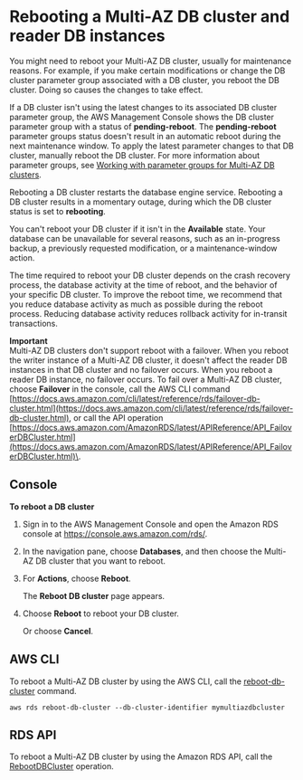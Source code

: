 # Rebooting a Multi\-AZ DB cluster and reader DB instances<a name="multi-az-db-clusters-concepts-rebooting"></a>

You might need to reboot your Multi\-AZ DB cluster, usually for maintenance reasons\. For example, if you make certain modifications or change the DB cluster parameter group associated with a DB cluster, you reboot the DB cluster\. Doing so causes the changes to take effect\. 

If a DB cluster isn't using the latest changes to its associated DB cluster parameter group, the AWS Management Console shows the DB cluster parameter group with a status of **pending\-reboot**\. The **pending\-reboot** parameter groups status doesn't result in an automatic reboot during the next maintenance window\. To apply the latest parameter changes to that DB cluster, manually reboot the DB cluster\. For more information about parameter groups, see [Working with parameter groups for Multi\-AZ DB clusters](multi-az-db-clusters-concepts.md#multi-az-db-clusters-concepts-parameter-groups)\.

Rebooting a DB cluster restarts the database engine service\. Rebooting a DB cluster results in a momentary outage, during which the DB cluster status is set to **rebooting**\.

You can't reboot your DB cluster if it isn't in the **Available** state\. Your database can be unavailable for several reasons, such as an in\-progress backup, a previously requested modification, or a maintenance\-window action\.

The time required to reboot your DB cluster depends on the crash recovery process, the database activity at the time of reboot, and the behavior of your specific DB cluster\. To improve the reboot time, we recommend that you reduce database activity as much as possible during the reboot process\. Reducing database activity reduces rollback activity for in\-transit transactions\. 

**Important**  
Multi\-AZ DB clusters don't support reboot with a failover\. When you reboot the writer instance of a Multi\-AZ DB cluster, it doesn't affect the reader DB instances in that DB cluster and no failover occurs\. When you reboot a reader DB instance, no failover occurs\. To fail over a Multi\-AZ DB cluster, choose **Failover** in the console, call the AWS CLI command [https://docs.aws.amazon.com/cli/latest/reference/rds/failover-db-cluster.html](https://docs.aws.amazon.com/cli/latest/reference/rds/failover-db-cluster.html), or call the API operation [https://docs.aws.amazon.com/AmazonRDS/latest/APIReference/API_FailoverDBCluster.html](https://docs.aws.amazon.com/AmazonRDS/latest/APIReference/API_FailoverDBCluster.html)\.

## Console<a name="USER_RebootMultiAZDBCluster.Console"></a>

**To reboot a DB cluster**

1. Sign in to the AWS Management Console and open the Amazon RDS console at [https://console\.aws\.amazon\.com/rds/](https://console.aws.amazon.com/rds/)\.

1. In the navigation pane, choose **Databases**, and then choose the Multi\-AZ DB cluster that you want to reboot\. 

1. For **Actions**, choose **Reboot**\. 

   The **Reboot DB cluster** page appears\.

1. Choose **Reboot** to reboot your DB cluster\. 

   Or choose **Cancel**\. 

## AWS CLI<a name="USER_RebootMultiAZDBCluster.CLI"></a>

To reboot a Multi\-AZ DB cluster by using the AWS CLI, call the [reboot\-db\-cluster](https://docs.aws.amazon.com/cli/latest/reference/rds/reboot-db-cluster.html) command\. 

```
aws rds reboot-db-cluster --db-cluster-identifier mymultiazdbcluster
```

## RDS API<a name="USER_RebootMultiAZDBCluster.API"></a>

To reboot a Multi\-AZ DB cluster by using the Amazon RDS API, call the [RebootDBCluster](https://docs.aws.amazon.com/AmazonRDS/latest/APIReference/API_RebootDBCluster.html) operation\. 